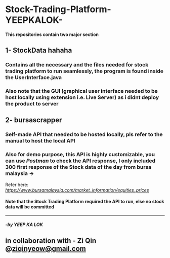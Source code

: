 # Stock-Trading-Platform-YEEPKALOK-

#### This repositories contain two major section
## 1- StockData hahaha 
### Contains all the necessary and the files needed for stock trading platform to run seamlessly, the program is found inside the UserInterface.java
### Also note that the GUI (graphical user interface needed to be host locally using extension i.e. Live Server) as i didnt deploy the product to server
## 2- bursascrapper
### Self-made API that needed to be hosted locally, pls refer to the manual to host the local API
### Also for demo purpose, this API is highly customizable, you can use *Postman* to check the API response, I only included 300 first response of the Stock data of the day from bursa malaysia ->
Refer here: 
*https://www.bursamalaysia.com/market_information/equities_prices*
#### Note that the Stock Trading Platform required the API to run, else no stock data will be committed

---------------------------------------
##### -by YEEP KA LOK
in collaboration with - Zi Qin @ziqinyeow@gmail.com
---------------------------------------
